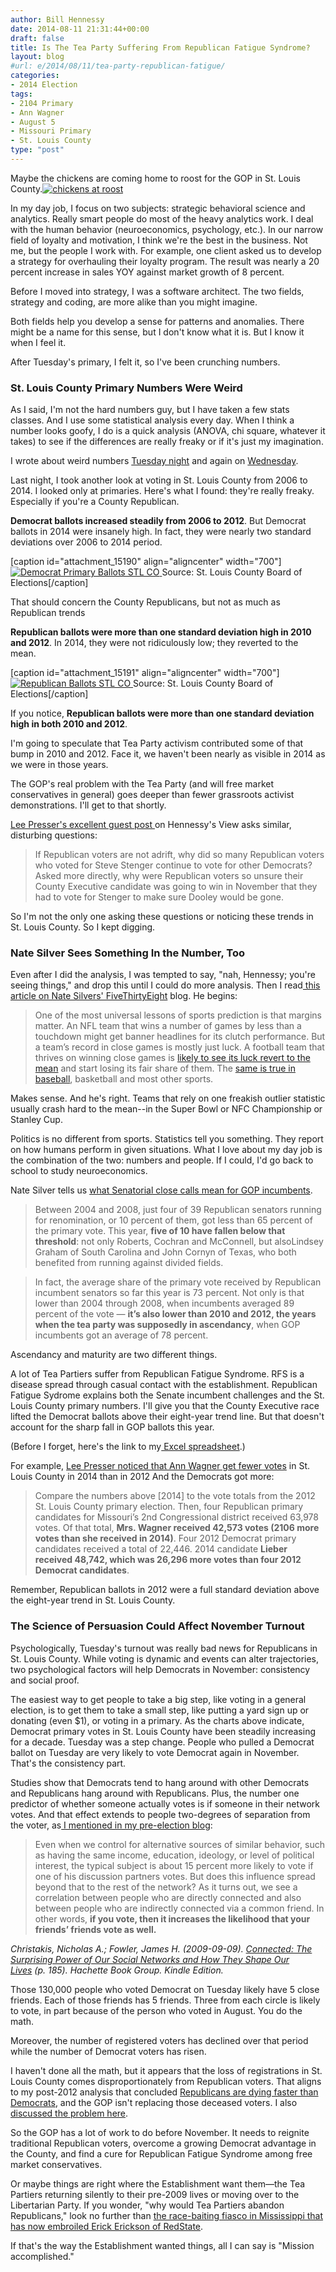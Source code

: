 ```yaml
---
author: Bill Hennessy
date: 2014-08-11 21:31:44+00:00
draft: false
title: Is The Tea Party Suffering From Republican Fatigue Syndrome?
layout: blog
#url: e/2014/08/11/tea-party-republican-fatigue/
categories:
- 2014 Election
tags:
- 2104 Primary
- Ann Wagner
- August 5
- Missouri Primary
- St. Louis County
type: "post"
---
```


Maybe the chickens are coming home to roost for the GOP in St. Louis County.[![chickens at roost](https://hennessysview.com/wp-content/uploads/2014/08/chickens_at_roost_sm.jpg)
](https://hennessysview.com/wp-content/uploads/2014/08/chickens_at_roost_sm.jpg)

In my day job, I focus on two subjects: strategic behavioral science and analytics. Really smart people do most of the heavy analytics work. I deal with the human behavior (neuroeconomics, psychology, etc.). In our narrow field of loyalty and motivation, I think we're the best in the business. Not me, but the people I work with. For example, one client asked us to develop a strategy for overhauling their loyalty program. The result was nearly a 20 percent increase in sales YOY against market growth of 8 percent.

Before I moved into strategy, I was a software architect. The two fields, strategy and coding, are more alike than you might imagine.

Both fields help you develop a sense for patterns and anomalies. There might be a name for this sense, but I don't know what it is. But I know it when I feel it.

After Tuesday's primary, I felt it, so I've been crunching numbers.



### St. Louis County Primary Numbers Were Weird



As I said, I'm not the hard numbers guy, but I have taken a few stats classes. And I use some statistical analysis every day. When I think a number looks goofy, I do is a quick analysis (ANOVA, chi square, whatever it takes) to see if the differences are really freaky or if it's just my imagination.

I wrote about weird numbers [Tuesday night](https://hennessysview.com/2014/08/05/hell-missouris-2nd-congressional-district/) and again on [Wednesday](https://hennessysview.com/2014/08/06/10-curious-results-missouri-primary/).

Last night, I took another look at voting in St. Louis County from 2006 to 2014. I looked only at primaries. Here's what I found: they're really freaky. Especially if you're a County Republican.

**Democrat ballots increased steadily from 2006 to 2012**. But Democrat ballots in 2014 were insanely high. In fact, they were nearly two standard deviations over 2006 to 2014 period.

[caption id="attachment_15190" align="aligncenter" width="700"][![Democrat Primary Ballots STL CO](https://hennessysview.com/wp-content/uploads/2014/08/Slide1-1024x576.png)
](https://hennessysview.com/wp-content/uploads/2014/08/Slide1.png) Source: St. Louis County Board of Elections[/caption]

That should concern the County Republicans, but not as much as Republican trends

**Republican ballots were more than one standard deviation high in 2010 and 2012**. In 2014, they were not ridiculously low; they reverted to the mean.

[caption id="attachment_15191" align="aligncenter" width="700"][![Republican Ballots STL CO](https://hennessysview.com/wp-content/uploads/2014/08/Slide2-1024x576.png)
](https://hennessysview.com/wp-content/uploads/2014/08/Slide2.png) Source: St. Louis County Board of Elections[/caption]

If you notice, **Republican ballots were more than one standard deviation high in both 2010 and 2012**.

I'm going to speculate that Tea Party activism contributed some of that bump in 2010 and 2012. Face it, we haven't been nearly as visible in 2014 as we were in those years.

The GOP's real problem with the Tea Party (and will free market conservatives in general) goes deeper than fewer grassroots activist demonstrations. I'll get to that shortly.

[Lee Presser's excellent guest post ](https://hennessysview.com/?p=15208)on Hennessy's View asks similar, disturbing questions:



> If Republican voters are not adrift, why did so many Republican voters who voted for Steve Stenger continue to vote for other Democrats? Asked more directly, why were Republican voters so unsure their County Executive candidate was going to win in November that they had to vote for Stenger to make sure Dooley would be gone.



So I'm not the only one asking these questions or noticing these trends in St. Louis County. So I kept digging.



### Nate Silver Sees Something In the Number, Too



Even after I did the analysis, I was tempted to say, "nah, Hennessy; you're seeing things," and drop this until I could do more analysis. Then I read[ this article on Nate Silvers' FiveThirtyEight](https://fivethirtyeight.com/datalab/republicans-have-more-reason-than-ever-to-worry-about-primary-challenges/) blog. He begins:



> One of the most universal lessons of sports prediction is that margins matter. An NFL team that wins a number of games by less than a touchdown might get banner headlines for its clutch performance. But a team’s record in close games is mostly just luck. A football team that thrives on winning close games is [likely to see its luck revert to the mean](https://grantland.com/features/re-caging-the-panthers/) and start losing its fair share of them. The [same is true in baseball](https://www.fangraphs.com/library/principles/expected-wins-and-losses/), basketball and most other sports.



Makes sense. And he's right. Teams that rely on one freakish outlier statistic usually crash hard to the mean--in the Super Bowl or NFC Championship or Stanley Cup.

Politics is no different from sports. Statistics tell you something. They report on how humans perform in given situations. What I love about my day job is the combination of the two: numbers and people. If I could, I'd go back to school to study neuroeconomics.

Nate Silver tells us [what Senatorial close calls mean for GOP incumbents](https://fivethirtyeight.com/datalab/republicans-have-more-reason-than-ever-to-worry-about-primary-challenges/).



> 

> 
> Between 2004 and 2008, just four of 39 Republican senators running for renomination, or 10 percent of them, got less than 65 percent of the primary vote. This year, **five of 10 have fallen below that threshold**: not only Roberts, Cochran and McConnell, but alsoLindsey Graham of South Carolina and John Cornyn of Texas, who both benefited from running against divided fields.
> 
> 

> 
> In fact, the average share of the primary vote received by Republican incumbent senators so far this year is 73 percent. Not only is that lower than 2004 through 2008, when incumbents averaged 89 percent of the vote — **it’s also lower than 2010 and 2012, the years when the tea party was supposedly in ascendancy**, when GOP incumbents got an average of 78 percent.
> 
> 






Ascendancy and maturity are two different things.





A lot of Tea Partiers suffer from Republican Fatigue Syndrome. RFS is a disease spread through casual contact with the establishment. Republican Fatigue Sydrome explains both the Senate incumbent challenges and the St. Louis County primary numbers. I'll give you that the County Executive race lifted the Democrat ballots above their eight-year trend line. But that doesn't account for the sharp fall in GOP ballots this year.





(Before I forget, here's the link to my[ Excel spreadsheet](https://onedrive.live.com/redir?page=view&resid=67DE16C5796AAD35!6626&authkey=!AASiySqN3ldf0sI).)





For example, [Lee Presser noticed that Ann Wagner get fewer votes](https://hennessysview.com/?p=15208) in St. Louis County in 2014 than in 2012 And the Democrats got more:





> 

> 
> Compare the numbers above [2014] to the vote totals from the 2012 St. Louis County primary election. Then, four Republican primary candidates for Missouri’s 2nd Congressional district received 63,978 votes. Of that total, **Mrs. Wagner received 42,573 votes (2106 more votes than she received in 2014)**. Four 2012 Democrat primary candidates received a total of 22,446. 2014 candidate **Lieber received 48,742, which was 26,296 more votes than four 2012 Democrat candidates**.
> 
> 






Remember, Republican ballots in 2012 were a full standard deviation above the eight-year trend in St. Louis County.





### The Science of Persuasion Could Affect November Turnout





Psychologically, Tuesday's turnout was really bad news for Republicans in St. Louis County. While voting is dynamic and events can alter trajectories, two psychological factors will help Democrats in November: consistency and social proof.





The easiest way to get people to take a big step, like voting in a general election, is to get them to take a small step, like putting a yard sign up or donating (even $1), or voting in a primary. As the charts above indicate, Democrat primary votes in St. Louis County have been steadily increasing for a decade. Tuesday was a step change. People who pulled a Democrat ballot on Tuesday are very likely to vote Democrat again in November. That's the consistency part.





Studies show that Democrats tend to hang around with other Democrats and Republicans hang around with Republicans. Plus, the number one predictor of whether someone actually votes is if someone in their network votes. And that effect extends to people two-degrees of separation from the voter, as[ I mentioned in my pre-election blog](https://hennessysview.com/2014/07/31/im-voting-august-5-primary-printable-grid-ballot-initiatives/):





> Even when we control for alternative sources of similar behavior, such as having the same income, education, ideology, or level of political interest, the typical subject is about 15 percent more likely to vote if one of his discussion partners votes. But does this influence spread beyond that to the rest of the network? As it turns out, we see a correlation between people who are directly connected and also between people who are indirectly connected via a common friend. In other words, **if you vote, then it increases the likelihood that your friends’ friends vote as well.**

_Christakis, Nicholas A.; Fowler, James H. (2009-09-09). [Connected: The Surprising Power of Our Social Networks and How They Shape Our Lives](https://www.amazon.com/Connected-Surprising-Power-Social-Networks-ebook/dp/B002OFVO5Y/ref=sr_1_1?ie=UTF8&qid=1406765428&sr=8-1&keywords=connected) (p. 185). Hachette Book Group. Kindle Edition._





Those 130,000 people who voted Democrat on Tuesday likely have 5 close friends. Each of those friends has 5 friends. Three from each circle is likely to vote, in part because of the person who voted in August. You do the math.





Moreover, the number of registered voters has declined over that period while the number of Democrat voters has risen.





I haven't done all the math, but it appears that the loss of registrations in St. Louis County comes disproportionately from Republican voters. That aligns to my post-2012 analysis that concluded [Republicans are dying faster than Democrats](https://hennessysview.com/2012/12/06/this-is-the-infographic-that-the-whole-republican-party-is-freaking-out-about/), and the GOP isn't replacing those deceased voters. I also [discussed the problem here](https://hennessysview.com/2012/11/07/the-conservative-base-is-dying-and-taking-freedom-with-it/).





So the GOP has a lot of work to do before November. It needs to reignite traditional Republican voters, overcome a growing Democrat advantage in the County, and find a cure for Republican Fatigue Syndrome among free market conservatives.





Or maybe things are right where the Establishment want them—the Tea Partiers returning silently to their pre-2009 lives or moving over to the Libertarian Party. If you wonder, "why would Tea Partiers abandon Republicans," look no further than [the race-baiting fiasco in Mississippi that has now embroiled Erick Erickson of RedState](https://hennessysview.com/2014/08/09/erick-erickson-reince-priebus/).





If that's the way the Establishment wanted things, all I can say is "Mission accomplished."
